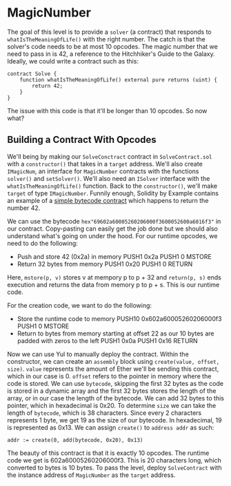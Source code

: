 # MagicNumber

The goal of this level is to provide a `solver` (a contract) that responds to `whatIsTheMeaningOfLife()` with the right number. The catch is that the solver's code needs to be at most 10 opcodes. The magic number that we need to pass in is 42, a reference to the Hitchhiker's Guide to the Galaxy. Ideally, we could write a contract such as this:
```
contract Solve {
    function whatIsTheMeaningOfLife() external pure returns (uint) {
        return 42;
    }
}
```
The issue with this code is that it'll be longer than 10 opcodes. So now what?

## Building a Contract With Opcodes

We'll being by making our `SolveConctract` contract in `SolveContract.sol` with a `constructor()` that takes in a `target` address. We'll also create `IMagicNum`, an interface for `MagicNumber` contracts with the functions `solver()` and `setSolver()`. We'll also need an `ISolver` interface with the `whatIsTheMeaningOfLife()` function. Back to the `constructor()`, we'll make `target` of type `IMagicNumber`. Funnily enough, Solidity by Example contains an example of a [simple bytecode contract](https://solidity-by-example.org/app/simple-bytecode-contract/) which happens to return the number 42. 

We can use the bytecode `hex"69602a60005260206000f3600052600a6016f3"` in our contract. Copy-pasting can easily get the job done but we should also understand what's going on under the hood. For our runtime opcodes, we need to do the following:
- Push and store 42 (0x2a) in memory
    PUSH1 0x2a
    PUSH1 0
    MSTORE
- Return 32 bytes from memory
    PUSH1 0x20
    PUSH1 0
    RETURN

Here, `mstore(p, v)` stores v at mempory p to p + 32 and `return(p, s)` ends execution and returns the data from memory p to p + s. This is our runtime code. 

For the creation code, we want to do the following:
- Store the runtime code to memory
    PUSH10 0x602a60005260206000f3
    PUSH1 0
    MSTORE
- Return to bytes from memory starting at offset 22 as our 10 bytes are padded with zeros to the left 
    PUSH1 0x0a
    PUSH1 0x16
    RETURN

Now we can use Yul to manually deploy the contract. Within the constructor, we can create an `assembly` block using `create(value, offset, size)`. `value` represents the amount of Ether we'll be sending this contract, which in our case is 0. `offset` refers to the pointer in memory where the code is stored. We can use `bytecode`, skipping the first 32 bytes as the code is stored in a dynamic array and the first 32 bytes stores the length of the array, or in our case the length of the bytecode. We can add 32 bytes to this pointer, which in hexadecimal is 0x20. To determine `size` we can take the length of `bytecode`, which is 38 characters. Since every 2 characters represents 1 byte, we get 19 as the size of our bytecode. In hexadecimal, 19 is represented as 0x13. We can assign `create()` to `address addr` as such:
```
addr := create(0, add(bytecode, 0x20), 0x13)
```
The beauty of this contract is that it is exactly 10 opcodes. The runtime code we get is 602a60005260206000f3. This is 20 characters long, which converted to bytes is 10 bytes. To pass the level, deploy `SolveContract` with the instance address of `MagicNumber` as the `target` address.